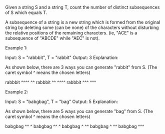 Given a string S and a string T, count the number of distinct subsequences of S which equals T.

A subsequence of a string is a new string which is formed from the original string by deleting some (can be none) of the characters without disturbing the relative positions of the remaining characters. (ie, &quot;ACE&quot; is a subsequence of &quot;ABCDE&quot; while &quot;AEC&quot; is not).

Example 1:


Input: S = &quot;rabbbit&quot;, T = &quot;rabbit&quot;
Output:&nbsp;3
Explanation:

As shown below, there are 3 ways you can generate &quot;rabbit&quot; from S.
(The caret symbol ^ means the chosen letters)

rabbbit
^^^^ ^^
rabbbit
^^ ^^^^
rabbbit
^^^ ^^^


Example 2:


Input: S = &quot;babgbag&quot;, T = &quot;bag&quot;
Output:&nbsp;5
Explanation:

As shown below, there are 5 ways you can generate &quot;bag&quot; from S.
(The caret symbol ^ means the chosen letters)

babgbag
^^ ^
babgbag
^^    ^
babgbag
^    ^^
babgbag
  ^  ^^
babgbag
    ^^^

